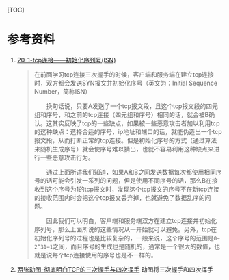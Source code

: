 [TOC]





# 参考资料

1. [20-1-tcp连接——初始化序列号(ISN)](<https://blog.csdn.net/qq_35733751/article/details/80552037>)

   > 在前面学习tcp连接三次握手的时候，客户端和服务端在建立tcp连接时，双方都会发送SYN报文并初始化序号（英文为：Initial Sequence Number，简称ISN）
   >
   >   换句话说，只要A发送了一个tcp报文段，且这个tcp报文段的四元组和序号，和之前的tcp连接（四元组和序号）相同的话，就会被B确认。这其实反映了tcp的一些缺点，如果被一些恶意攻击者加以利用tcp的这种缺点：选择合适的序号，ip地址和端口的话，就能伪造出一个tcp报文段，从而打断正常的tcp连接。但是初始化序号的方式（通过算法来随机生成序号）就会使序号难以猜出，也就不容易利用这种缺点来进行一些恶意攻击行为。
   >
   >   通过上面所述我们知道，如果A和B之间发送数据每次都使用相同序号的话可能会引发一系列的问题，但是使用不同序号的话，那么B在接收到这个序号为1的tcp报文时，发现这个tcp报文的序号不在新tcp连接的接收范围内时会把这个tcp报文丢弃掉，也就避免了数据乱序的问题。
   >
   >   因此我们可以明白，客户端和服务端双方在建立tcp连接并初始化序列号，那么上面所说的这些情况从一开始就可以避免。另外，tcp在初始化序列号的过程也是比较复杂的，一般来说，这个序号的范围是`0~ 2^31−1`之间，而且序号的生成也是随机的，通常是一个很大的数值，也就是说每个tcp连接使用的序号也是不一样的。

   

2. [两张动图-彻底明白TCP的三次握手与四次挥手](<https://blog.csdn.net/qzcsu/article/details/72861891>)  动图将三次握手和四次挥手

